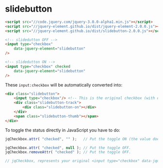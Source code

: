 # slidebutton

``` html
<script src="//code.jquery.com/jquery-3.0.0-alpha1.min.js"></script>
<script src="//jquery-element.github.io/dist/jquery-element-2.0.0.js"></script>
<script src="//jquery-element.github.io/dist/slidebutton-2.0.0.js"></script>

<!-- slidedutton OFF -->
<input type="checkbox"
	data-jquery-element="slidebutton"
/>

<!-- slidedutton ON -->
<input type="checkbox" checked
	data-jquery-element="slidebutton"
/>
```

These `input:checkbox` will be automatically converted into:

``` html
<div class="slidebutton">
	<input type="checkbox"/> <!-- This is the original checkbox (with display:none) -->
	<div class="slidebutton-track">
		<div class="slidebutton-on"></div>
	</div>
	<span class="slidebutton-thumb"></span>
</div>
```

To toggle the status directly in JavaScript you have to do:

``` javascript
jqCheckbox.attr( "checked", "" );   // Put the toggle ON (the value doesn't matter).

jqCheckbox.attr( "checked", null ); // Put the toggle OFF.
jqCheckbox.removeAttr( "checked" ); // Put the toggle OFF.

// jqCheckbox, represents your original <input type="checkbox" data-jquery-element="slidebutton"/>.
```
